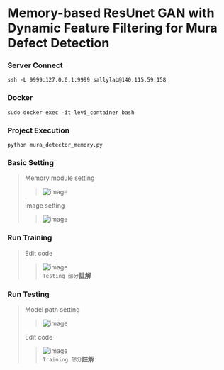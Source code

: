 # Memory-based ResUnet GAN with Dynamic Feature Filtering for Mura Defect Detection

### Server Connect
``ssh -L 9999:127.0.0.1:9999 sallylab@140.115.59.158``
### Docker
``sudo docker exec -it levi_container bash``
### Project Execution
``python mura_detector_memory.py``

### Basic Setting
>Memory module setting
>> ![image](https://user-images.githubusercontent.com/81354674/209820069-f93d6d55-86df-43bc-8499-387f9ce86e05.png)
>
>Image setting
>> ![image](https://user-images.githubusercontent.com/81354674/209825098-c0c61c5a-14dd-40c2-8c42-68783b530b9c.png)

### Run Training
>Edit code
>>![image](https://user-images.githubusercontent.com/81354674/209825663-75249693-b96e-4dbe-876f-e954e1b5b336.png)  
>>``Testing 部分``**註解**


### Run Testing

>Model path setting
>>![image](https://user-images.githubusercontent.com/81354674/209825914-f85d78f4-11db-4ddf-b616-1273aafeeae5.png)
>
>Edit code
>>![image](https://user-images.githubusercontent.com/81354674/209828320-5eb99061-fa10-4292-9a46-d97186f5f1b3.png)  
>>``Training 部分``**註解**
